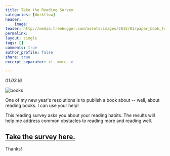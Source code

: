 ```yaml
---
title: Take the Reading Survey
categories: [Workflow]
header:
    image: 
teaser: http://media.treehugger.com/assets/images/2015/01/paper_book_folded_in_heart_shape.jpg.650x0_q70_crop-smart.jpg
permalink: 
layout: single
tags: []
comments: true
author_profile: false
share: true
excerpt_separator: <!--more-->

---
```


*01.03.16*

![books](http://media.treehugger.com/assets/images/2015/01/paper_book_folded_in_heart_shape.jpg.650x0_q70_crop-smart.jpg)



One of my new year's resolutions is to publish a book about -- well, about reading books. I can use your help!

This reading survey asks you about your reading habits. The results will help me address common obstacles to reading more and reading well. 

## [Take the survey here.](https://docs.google.com/forms/d/e/1FAIpQLScUB2JqFq3XkreJjCiaVMRUbmdbyUggEqW5bqvLT-XM4bWVDg/viewform)

Thanks!
